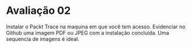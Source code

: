# Avaliação 02
Instalar o Packt Trace na maquina em que você tem acesso.
Evidenciar no Github uma imagem PDF ou JPEG com a instalação concluída.
Uma sequencia de imagens é ideal.